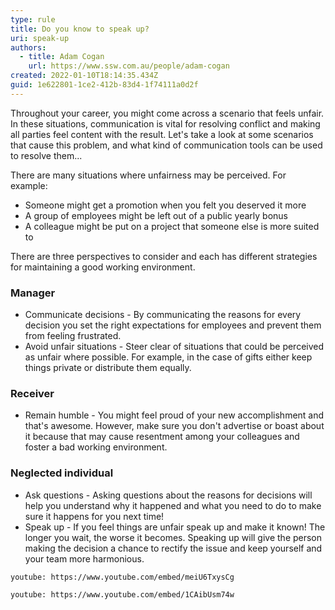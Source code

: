 ```yaml
---
type: rule
title: Do you know to speak up?
uri: speak-up
authors:
  - title: Adam Cogan
    url: https://www.ssw.com.au/people/adam-cogan
created: 2022-01-10T18:14:35.434Z
guid: 1e622801-1ce2-412b-83d4-1f74111a0d2f
---
```

Throughout your career, you might come across a scenario that feels unfair. In these situations, communication is vital for resolving conflict and making all parties feel content with the result. Let's take a look at some scenarios that cause this problem, and what kind of communication tools can be used to resolve them...

<!--endintro-->

There are many situations where unfairness may be perceived. For example:
* Someone might get a promotion when you felt you deserved it more
* A group of employees might be left out of a public yearly bonus
* A colleague might be put on a project that someone else is more suited to

There are three perspectives to consider and each has different strategies for maintaining a good working environment.

### Manager

* Communicate decisions - By communicating the reasons for every decision you set the right expectations for employees and prevent them from feeling frustrated.
* Avoid unfair situations - Steer clear of situations that could be perceived as unfair where possible. For example, in the case of gifts either keep things private or distribute them equally.

### Receiver

* Remain humble - You might feel proud of your new accomplishment and that's awesome. However, make sure you don't advertise or boast about it because that may cause resentment among your colleagues and foster a bad working environment.

### Neglected individual

* Ask questions - Asking questions about the reasons for decisions will help you understand why it happened and what you need to do to make sure it happens for you next time!
* Speak up - If you feel things are unfair speak up and make it known! The longer you wait, the worse it becomes. Speaking up will give the person making the decision a chance to rectify the issue and keep yourself and your team more harmonious.

`youtube: https://www.youtube.com/embed/meiU6TxysCg`

`youtube: https://www.youtube.com/embed/1CAibUsm74w`
            



